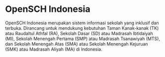 # OpenSCH Indonesia

OpenSCH Indonesia merupakan sistem informasi sekolah yang inklusif dan terbuka. Dirancang untuk mendukung kebutuhan Taman Kanak-kanak (TK) atau Raudaltul Athfal (RA), Sekolah Dasar (SD) atau Madrasah Ibtidaiyah (MI), Sekolah Menengah Pertama (SMP) atau Madrasah Tsanawiyah (MTS), dan Sekolah Menengah Atas (SMA) atau Sekolah Menengah Kejuruan (SMK) atau Madrasah Aliyah (MA) di Indonesia.
